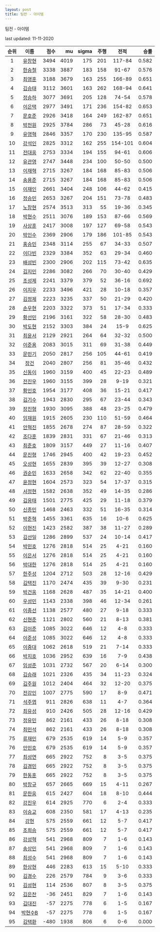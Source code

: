 ```yaml
---
layout: post
title: 팀전 - 아이템
---
```



팀전 - 아이템


last updated: 11-11-2020

| 순위 | 이름 | 점수 | mu | sigma | 주행 | 전적 | 승률 |
|:---:|:---:|---:|---:|---:|---:|:---:|---:|
| 1 | [유창현](../yuchanghyeon) | 3494 | 4019 | 175 | 201 | 117-84 | 0.582 |
| 2 | [한승철](../hanseungcheol) | 3338 | 3887 | 183 | 158 | 91-67 | 0.576 |
| 3 | [최영훈](../choiyeonghun) | 3188 | 3679 | 163 | 255 | 166-89 | 0.651 |
| 4 | [김승태](../gimseungtae) | 3112 | 3601 | 163 | 262 | 168-94 | 0.641 |
| 5 | [정승하](../jeongseungha) | 3077 | 3691 | 205 | 128 | 74-54 | 0.578 |
| 6 | [이은택](../ieuntaek) | 2977 | 3491 | 171 | 236 | 154-82 | 0.653 |
| 7 | [문호준](../munhojun) | 2926 | 3418 | 164 | 249 | 162-87 | 0.651 |
| 8 | [박천원](../bakcheonwon) | 2925 | 3784 | 286 | 73 | 45-28 | 0.616 |
| 9 | [유영혁](../yuyeonghyeok) | 2846 | 3357 | 170 | 230 | 135-95 | 0.587 |
| 10 | [강석인](../gangseokin) | 2825 | 3312 | 162 | 255 | 154-101 | 0.604 |
| 11 | [전대웅](../jeondaewoong) | 2753 | 3334 | 194 | 155 | 94-61 | 0.606 |
| 12 | [유관영](../yugwanyeong) | 2747 | 3448 | 234 | 100 | 50-50 | 0.500 |
| 13 | [이재혁](../ijaehyeok) | 2715 | 3267 | 184 | 168 | 85-83 | 0.506 |
| 14 | [송용준](../songyongjun) | 2715 | 3267 | 184 | 168 | 85-83 | 0.506 |
| 15 | [이재인](../ijaein) | 2661 | 3404 | 248 | 106 | 44-62 | 0.415 |
| 16 | [정승민](../jeongseungmin) | 2653 | 3267 | 204 | 151 | 73-78 | 0.483 |
| 17 | [노창현](../nochanghyeon) | 2574 | 3513 | 313 | 55 | 19-36 | 0.345 |
| 18 | [박현수](../bakhyeonsu) | 2511 | 3076 | 189 | 153 | 87-66 | 0.569 |
| 19 | [사상훈](../sasanghun) | 2417 | 3008 | 197 | 127 | 69-58 | 0.543 |
| 20 | [박인수](../bakinsu) | 2369 | 2906 | 179 | 186 | 101-85 | 0.543 |
| 21 | [홍승민](../hongseungmin) | 2348 | 3114 | 255 | 67 | 34-33 | 0.507 |
| 22 | [이다빈](../idabin) | 2329 | 3384 | 352 | 63 | 29-34 | 0.460 |
| 23 | [배성빈](../baeseongbin) | 2300 | 2906 | 202 | 115 | 73-42 | 0.635 |
| 24 | [김지민](../gimjimin) | 2286 | 3082 | 266 | 70 | 30-40 | 0.429 |
| 25 | [조성제](../joseongje) | 2241 | 3379 | 379 | 52 | 36-16 | 0.692 |
| 26 | [이지우](../ijiu) | 2233 | 3496 | 421 | 28 | 10-18 | 0.357 |
| 27 | [김정제](../gimjeongje) | 2223 | 3235 | 337 | 50 | 21-29 | 0.420 |
| 28 | [손우현](../sonuhyeon) | 2203 | 3322 | 373 | 51 | 17-34 | 0.333 |
| 29 | [황선민](../hwangseongmin) | 2196 | 3161 | 322 | 58 | 28-30 | 0.483 |
| 30 | [박도현](../bakdohyeon) | 2152 | 3303 | 384 | 24 | 15-9 | 0.625 |
| 31 | [최윤서](../choiyunseo) | 2129 | 2921 | 264 | 64 | 32-32 | 0.500 |
| 32 | [이준용](../ijunyong) | 2083 | 3015 | 311 | 69 | 31-38 | 0.449 |
| 33 | [문민기](../munmingi) | 2050 | 2817 | 256 | 105 | 44-61 | 0.419 |
| 34 | [장건](../janggeon) | 2040 | 2807 | 256 | 81 | 35-46 | 0.432 |
| 35 | [신동이](../shindongi) | 1960 | 3159 | 400 | 45 | 22-23 | 0.489 |
| 36 | [전진우](../jeonjinwoo) | 1960 | 3155 | 399 | 28 | 9-19 | 0.321 |
| 37 | [황인호](../hwanginho) | 1954 | 3177 | 408 | 36 | 15-21 | 0.417 |
| 38 | [김기수](../gimgisu) | 1943 | 2830 | 295 | 67 | 23-44 | 0.343 |
| 39 | [장진형](../jangjinhyeong) | 1930 | 3095 | 388 | 48 | 23-25 | 0.479 |
| 40 | [임재원](../imjaewon) | 1915 | 2605 | 230 | 110 | 51-59 | 0.464 |
| 41 | [안혁진](../anhyeokjin) | 1855 | 2678 | 274 | 87 | 28-59 | 0.322 |
| 42 | [조다훈](../jodahun) | 1839 | 2831 | 331 | 67 | 21-46 | 0.313 |
| 43 | [최준호](../choijunho) | 1809 | 3157 | 449 | 27 | 11-16 | 0.407 |
| 44 | [문진형](../munjinhyeong) | 1746 | 2945 | 400 | 42 | 19-23 | 0.452 |
| 45 | [오성현](../oseonghyeon) | 1655 | 2839 | 395 | 39 | 12-27 | 0.308 |
| 46 | [권순민](../gweonsoonmin) | 1633 | 2658 | 342 | 62 | 22-40 | 0.355 |
| 47 | [윤정현](../yunjeonghyeon) | 1604 | 2573 | 323 | 54 | 17-37 | 0.315 |
| 48 | [서정현](../seojeonghyeon) | 1582 | 2638 | 352 | 49 | 14-35 | 0.286 |
| 49 | [김응태](../gimeungtae) | 1501 | 2775 | 425 | 29 | 11-18 | 0.379 |
| 50 | [신종민](../shinjongmin) | 1468 | 2463 | 332 | 51 | 16-35 | 0.314 |
| 51 | [박준혁](../bakjunhyeok) | 1455 | 3361 | 635 | 16 | 10-6 | 0.625 |
| 52 | [이현진](../ihyeonjin) | 1423 | 2582 | 387 | 38 | 11-27 | 0.289 |
| 53 | [김선일](../gimseonil) | 1286 | 2899 | 537 | 24 | 10-14 | 0.417 |
| 54 | [박민호](../bakminho) | 1276 | 2818 | 514 | 25 | 4-21 | 0.160 |
| 55 | [이은서](../ieunseo) | 1276 | 2818 | 514 | 25 | 4-21 | 0.160 |
| 56 | [박대한](../bakdaehan) | 1276 | 2818 | 514 | 25 | 4-21 | 0.160 |
| 57 | [한주성](../hanjuseong) | 1204 | 2712 | 503 | 28 | 12-16 | 0.429 |
| 58 | [김택진](../gimtaekjin) | 1170 | 2474 | 435 | 39 | 9-30 | 0.231 |
| 59 | [박건웅](../bakgeonung) | 1168 | 2628 | 487 | 35 | 14-21 | 0.400 |
| 60 | [우성민](../useongmin) | 1143 | 2338 | 398 | 46 | 12-34 | 0.261 |
| 61 | [이중선](../ijungseon) | 1138 | 2577 | 480 | 27 | 9-18 | 0.333 |
| 62 | [신현준](../shinhyeonjun) | 1121 | 2802 | 560 | 21 | 8-13 | 0.381 |
| 63 | [김이준](../gimijun) | 1085 | 3022 | 646 | 12 | 4-8 | 0.333 |
| 64 | [이준성](../ijunseong) | 1085 | 3022 | 646 | 12 | 4-8 | 0.333 |
| 65 | [이중대](../ijungdae) | 1062 | 2618 | 519 | 21 | 7-14 | 0.333 |
| 66 | [박지호](../bakjiho) | 1036 | 2952 | 639 | 16 | 7-9 | 0.438 |
| 67 | [임성준](../imseongjun) | 1031 | 2732 | 567 | 20 | 6-14 | 0.300 |
| 68 | [김승래](../gimseungrae) | 1021 | 2326 | 435 | 34 | 11-23 | 0.324 |
| 69 | [김주원](../gimjuwon) | 1012 | 2404 | 464 | 32 | 12-20 | 0.375 |
| 70 | [전강인](../jeongangin) | 1007 | 2775 | 590 | 17 | 8-9 | 0.471 |
| 71 | [석주엽](../seokjuyeob) | 911 | 2826 | 638 | 11 | 4-7 | 0.364 |
| 72 | [최유성](../choiyuseong) | 910 | 2426 | 505 | 28 | 12-16 | 0.429 |
| 73 | [정유민](../jeongyumin) | 862 | 2161 | 433 | 26 | 8-18 | 0.308 |
| 74 | [최민석](../choiminseok) | 862 | 2161 | 433 | 26 | 8-18 | 0.308 |
| 75 | [류재민](../ryujaemin) | 679 | 2535 | 619 | 14 | 5-9 | 0.357 |
| 76 | [안민호](../anminho) | 679 | 2535 | 619 | 14 | 5-9 | 0.357 |
| 77 | [최성연](../choiseongyeon) | 665 | 2922 | 752 | 8 | 3-5 | 0.375 |
| 78 | [김경민](../gimgyeongmin) | 665 | 2922 | 752 | 8 | 3-5 | 0.375 |
| 79 | [한동훈](../handonghun) | 665 | 2922 | 752 | 8 | 3-5 | 0.375 |
| 80 | [박창규](../bakchanggyu) | 657 | 2665 | 669 | 15 | 4-11 | 0.267 |
| 81 | [문한웅](../munhanung) | 615 | 2427 | 604 | 18 | 8-10 | 0.444 |
| 82 | [강진우](../gangjinwu) | 614 | 2925 | 770 | 6 | 2-4 | 0.333 |
| 83 | [이승교](../iseunggyo) | 608 | 2350 | 581 | 17 | 4-13 | 0.235 |
| 84 | [강현](../ganghyeon) | 575 | 2559 | 661 | 12 | 5-7 | 0.417 |
| 85 | [조희승](../joheeseung) | 575 | 2559 | 661 | 12 | 5-7 | 0.417 |
| 86 | [강성혁](../gangseonghyeok) | 541 | 2968 | 809 | 7 | 1-6 | 0.143 |
| 87 | [송상민](../songsangmin) | 541 | 2968 | 809 | 7 | 1-6 | 0.143 |
| 88 | [최성수](../choiseongsu) | 541 | 2968 | 809 | 7 | 1-6 | 0.143 |
| 89 | [한상현](../hansanghyeon) | 446 | 2283 | 613 | 15 | 5-10 | 0.333 |
| 90 | [김경수](../gimgyeongsu) | 226 | 2579 | 784 | 9 | 3-6 | 0.333 |
| 91 | [김성현](../gimseonghyeon) | 114 | 2536 | 807 | 8 | 3-5 | 0.375 |
| 92 | [김은찬](../gimeunchan) | -36 | 2451 | 829 | 7 | 1-6 | 0.143 |
| 93 | [김대진](../gimdaejin) | -57 | 2275 | 778 | 6 | 1-5 | 0.167 |
| 94 | [박현수B](../bakhyeonsu-b) | -57 | 2275 | 778 | 6 | 1-5 | 0.167 |
| 95 | [김택환](../gimtaekhwan) | -480 | 1938 | 806 | 6 | 0-6 | 0.000 |
